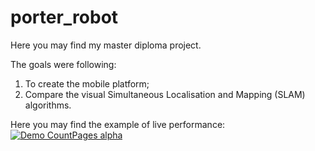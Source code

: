 # porter_robot
Here you may find my master diploma project.

The goals were following:

1. To create the mobile platform;
2. Compare the visual Simultaneous Localisation and Mapping (SLAM) algorithms.

Here you may find the example of live performance:
[![Demo CountPages alpha](https://share.gifyoutube.com/KzB6Gb.gif)](https://www.youtube.com/watch?v=ek1j272iAmc)

